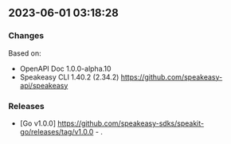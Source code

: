 

## 2023-06-01 03:18:28
### Changes
Based on:
- OpenAPI Doc 1.0.0-alpha.10 
- Speakeasy CLI 1.40.2 (2.34.2) https://github.com/speakeasy-api/speakeasy
### Releases
- [Go v1.0.0] https://github.com/speakeasy-sdks/speakit-go/releases/tag/v1.0.0 - .